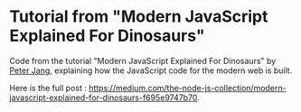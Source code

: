 # Tutorial from "Modern JavaScript Explained For Dinosaurs"
Code from the tutorial "Modern JavaScript Explained For Dinosaurs" by [Peter Jang](https://twitter.com/peterxjang), explaining how the JavaScript code for the modern web is built. 


Here is the full post : https://medium.com/the-node-js-collection/modern-javascript-explained-for-dinosaurs-f695e9747b70.